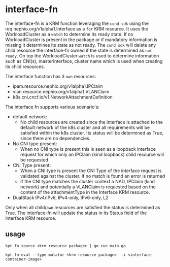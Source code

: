 # interface-fn

The interface-fn is a KRM function leveraging the `cond sdk` using the req.nephio.org/v1alpha1.Interface as a `for` KRM resource.
It uses the WorkloadCluster as a `watch` to determine its ready state. If no WorkloadCluster is present in the package or if mandatory information is missing it determines its state as not ready. The `cond sdk` will delete any child resource the interface-fn owned if the state is determined as `not ready`. On top the WorkloadCluster `watch` is used to determine information such as CNI(s), masterInterface, cluster name which is used when creating its child resources.

The interface function has 3 `own` resources:
- ipam.resource.nephio.org/v1alpha1.IPClaim
- vlan.resource.nephio.org/v1alpha1.VLANClaim
- k8s.cni.cncf.io/v1.NetworkAttachmentDefinition

The interface fn supports various scenario's:
- default network:
    - No child resources are created since the interface is attached to the default network of the k8s cluster and all requirements will be satisfied within the k8s cluster. Its status will be determined as True, since there are no dependencies.
- No CNI type present:
    - When no CNI type is present this is seen as a loopback interface request for which only an IPClaim (kind loopback) child resource will be requested
- CNI Type present:
    - When a CNI type is present the CNI Type of the interface request is validated against the cluster. If no match is found an error is returned
    - If the CNI type matches the cluster context a NAD, IPClaim (kind network) and potentially a VLANClaim is requested based on the content of the attachmentType in the Interface KRM resource.
- DualStack IPv4/IPv6, IPv4-only, IPv6-only, L2

Only when all child/`own` resources are satisfied the status is determined as True. The interface-fn will update the status in its Status field of the Interface KRM resource.

## usage

```
kpt fn source <krm resource package> | go run main.go 
```

```
kpt fn eval --type mutator <krm resource package>  -i <interface-container-image> 
```